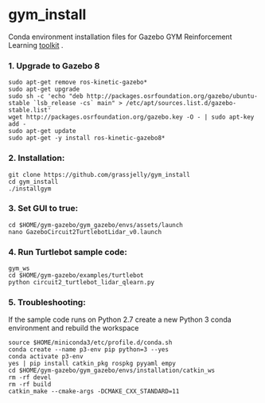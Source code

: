 # gym_install
Conda environment installation files for Gazebo GYM Reinforcement Learning [toolkit](https://github.com/erlerobot/gym-gazebo) .

### 1. Upgrade to Gazebo 8
    sudo apt-get remove ros-kinetic-gazebo* 
    sudo apt-get upgrade
    sudo sh -c 'echo "deb http://packages.osrfoundation.org/gazebo/ubuntu-stable `lsb_release -cs` main" > /etc/apt/sources.list.d/gazebo-stable.list'
    wget http://packages.osrfoundation.org/gazebo.key -O - | sudo apt-key add -
    sudo apt-get update
    sudo apt-get -y install ros-kinetic-gazebo8*

### 2. Installation:
    git clone https://github.com/grassjelly/gym_install
    cd gym_install
    ./installgym

### 3. Set GUI to true:
    cd $HOME/gym-gazebo/gym_gazebo/envs/assets/launch
    nano GazeboCircuit2TurtlebotLidar_v0.launch

### 4. Run Turtlebot sample code:
    gym_ws
    cd $HOME/gym-gazebo/examples/turtlebot
    python circuit2_turtlebot_lidar_qlearn.py

### 5. Troubleshooting:
If the sample code runs on Python 2.7 create a new Python 3 conda environment and rebuild the workspace

    source $HOME/miniconda3/etc/profile.d/conda.sh
    conda create --name p3-env pip python=3 --yes
    conda activate p3-env
    yes | pip install catkin_pkg rospkg pyyaml empy 
    cd $HOME/gym-gazebo/gym_gazebo/envs/installation/catkin_ws
    rm -rf devel
    rm -rf build
    catkin_make --cmake-args -DCMAKE_CXX_STANDARD=11
